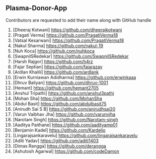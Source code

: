 ## Plasma-Donor-App

Contributors are requested to add their name along with GitHub handle

1) [Dheeraj Kotwani] https://github.com/dheerajkotwani
2) [Pragati Verma] https://github.com/PragatiVerma18
3) [Vatsal Kesarwani] https://github.com/PragatiVerma18
4) [Nakul Sharma] https://github.com/nakul-19
5) [Nuh Koca] https://github.com/nuhkoca
6) [SwapnilSRedekar] https://github.com/SwapnilSRedekar
7) [Harsh Rajgor] https://github.com/h4rz
8) [Fajar Septian] https://github.com/fajarazay
9) [Ardlan Khalili] https://github.com/ardlank
10) [Erwin Kurniawan Adidharma] https://github.com/erwinkaaa
11) [Dhruv Baliyan] https://github.com/dhruv-1001
12) [Hemant] https://github.com/hemant2705
13) [Anshul Tripathi] https://github.com/anshul3pathi
14) [Mohan Sha] https://github.com/MohanSha
15) [Abdul Basit] https://github.com/abdulbasit75
20) [Anirudh Sai S B] https://github.com/anirudhsai20
21) [Varun Vaibhav Jha] https://github.com/varunvjha
22) [Narotam Singh] https://github.com/Narotam-singh
23) [Aaditya Paithane] https://github.com/aadityamp01
24) [Benjamin Kadel] https://github.com/Kardelio
25) [Lingarajsankaravelu] https://github.com/lingarajsankaravelu
26) [Aditi Yadav] https://github.com/aditi1403
27) [Dimas Rangga] https://github.com/derangga
28) [Ashutosh Agarwal] https://github.com/codeDamon